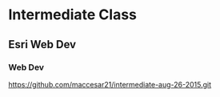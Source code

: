 # Intermediate Class
## Esri Web Dev
### Web Dev

https://github.com/maccesar21/intermediate-aug-26-2015.git
